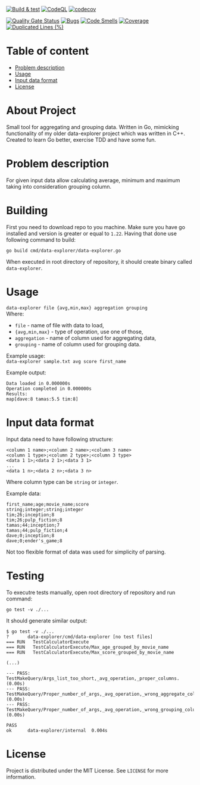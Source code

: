 [![Build & test](https://github.com/przemek83/data-explorer-go/actions/workflows/build-and-test.yml/badge.svg)](https://github.com/przemek83/data-explorer-go/actions/workflows/build-and-test.yml)
[![CodeQL](https://github.com/przemek83/data-explorer-go/actions/workflows/github-code-scanning/codeql/badge.svg)](https://github.com/przemek83/data-explorer-go/actions/workflows/github-code-scanning/codeql)
[![codecov](https://codecov.io/github/przemek83/data-explorer-go/graph/badge.svg?token=C49CYPL3LL)](https://codecov.io/github/przemek83/data-explorer-go)

[![Quality Gate Status](https://sonarcloud.io/api/project_badges/measure?project=przemek83_data-explorer-go&metric=alert_status)](https://sonarcloud.io/summary/new_code?id=przemek83_data-explorer-go)
[![Bugs](https://sonarcloud.io/api/project_badges/measure?project=przemek83_data-explorer-go&metric=bugs)](https://sonarcloud.io/summary/new_code?id=przemek83_data-explorer-go)
[![Code Smells](https://sonarcloud.io/api/project_badges/measure?project=przemek83_data-explorer-go&metric=code_smells)](https://sonarcloud.io/summary/new_code?id=przemek83_data-explorer-go)
[![Coverage](https://sonarcloud.io/api/project_badges/measure?project=przemek83_data-explorer-go&metric=coverage)](https://sonarcloud.io/summary/new_code?id=przemek83_data-explorer-go)
[![Duplicated Lines (%)](https://sonarcloud.io/api/project_badges/measure?project=przemek83_data-explorer-go&metric=duplicated_lines_density)](https://sonarcloud.io/summary/new_code?id=przemek83_data-explorer-go)

# Table of content
- [Problem description](#problem-description)
- [Usage](#usage)
- [Input data format](#input-data-format)
- [License](#license)

# About Project
Small tool for aggregating and grouping data. Written in Go, mimicking functionality of my older data-explorer project which was written in C++. Created to learn Go better, exercise TDD and have some fun.

# Problem description
For given input data allow calculating average, minimum and maximum taking into consideration grouping column.

# Building
First you need to download repo to you machine. Make sure you have go installed and version is greater or equal to `1.22`. Having that done use following command to build:
```
go build cmd/data-explorer/data-explorer.go
```
When executed in root directory of repository, it should create binary called `data-explorer`.

# Usage 
`data-explorer file {avg,min,max} aggregation grouping`  
Where:  
+ `file` - name of file with data to load,  
+ `{avg,min,max}` - type of operation, use one of those,  
+ `aggregation` - name of column used for aggregating data,  
+ `grouping` - name of column used for grouping data.

Example usage:  
`data-explorer sample.txt avg score first_name`  

Example output:
```
Data loaded in 0.000000s
Operation completed in 0.000000s
Results:
map[dave:8 tamas:5.5 tim:8]
```

# Input data format
Input data need to have following structure:  
```
<column 1 name>;<column 2 name>;<column 3 name>  
<column 1 type>;<column 2 type>;<column 3 type>  
<data 1 1>;<data 2 1>;<data 3 1> 
...  
<data 1 n>;<data 2 n>;<data 3 n> 
```
Where column type can be `string` or `integer`.  

Example data:
```
first_name;age;movie_name;score
string;integer;string;integer
tim;26;inception;8
tim;26;pulp_fiction;8
tamas;44;inception;7
tamas;44;pulp_fiction;4
dave;0;inception;8
dave;0;ender's_game;8
```
Not too flexible format of data was used for simplicity of parsing.

# Testing
To executre tests manually, open root directory of repository and run command:
```
go test -v ./...
```
It should generate similar output:

    $ go test -v ./...
    ?   	data-explorer/cmd/data-explorer	[no test files]
    === RUN   TestCalculatorExecute
    === RUN   TestCalculatorExecute/Max_age_grouped_by_movie_name
    === RUN   TestCalculatorExecute/Max_score_grouped_by_movie_name
    
    (...)

    --- PASS: TestMakeQuery/Args_list_too_short,_avg_operation,_proper_columns. (0.00s)
    --- PASS: TestMakeQuery/Proper_number_of_args,_avg_operation,_wrong_aggregate_column. (0.00s)
    --- PASS: TestMakeQuery/Proper_number_of_args,_avg_operation,_wrong_grouping_column. (0.00s)

    PASS
    ok  	data-explorer/internal	0.004s

# License
Project is distributed under the MIT License. See `LICENSE` for more information.